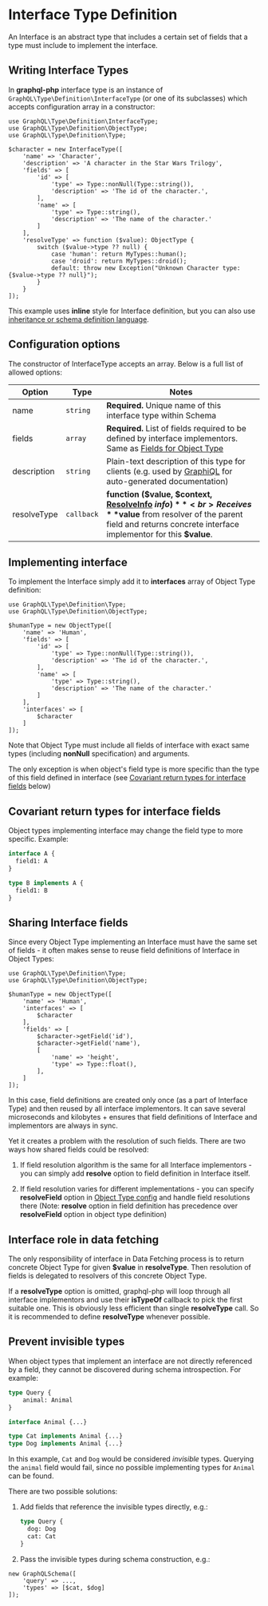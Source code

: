 # Interface Type Definition

An Interface is an abstract type that includes a certain set of fields that a
type must include to implement the interface.

## Writing Interface Types

In **graphql-php** interface type is an instance of `GraphQL\Type\Definition\InterfaceType`
(or one of its subclasses) which accepts configuration array in a constructor:

```php-inline
use GraphQL\Type\Definition\InterfaceType;
use GraphQL\Type\Definition\ObjectType;
use GraphQL\Type\Definition\Type;

$character = new InterfaceType([
    'name' => 'Character',
    'description' => 'A character in the Star Wars Trilogy',
    'fields' => [
        'id' => [
            'type' => Type::nonNull(Type::string()),
            'description' => 'The id of the character.',
        ],
        'name' => [
            'type' => Type::string(),
            'description' => 'The name of the character.'
        ]
    ],
    'resolveType' => function ($value): ObjectType {
        switch ($value->type ?? null) {
            case 'human': return MyTypes::human();
            case 'droid': return MyTypes::droid();
            default: throw new Exception("Unknown Character type: {$value->type ?? null}");
        }
    }
]);
```

This example uses **inline** style for Interface definition, but you can also use  
[inheritance or schema definition language](index.md#definition-styles).

## Configuration options

The constructor of InterfaceType accepts an array. Below is a full list of allowed options:

| Option      | Type       | Notes                                                                                                                                                                                                                                  |
| ----------- | ---------- | -------------------------------------------------------------------------------------------------------------------------------------------------------------------------------------------------------------------------------------- |
| name        | `string`   | **Required.** Unique name of this interface type within Schema                                                                                                                                                                         |
| fields      | `array`    | **Required.** List of fields required to be defined by interface implementors. Same as [Fields for Object Type](object-types.md#field-configuration-options)                                                                           |
| description | `string`   | Plain-text description of this type for clients (e.g. used by [GraphiQL](https://github.com/graphql/graphiql) for auto-generated documentation)                                                                                        |
| resolveType | `callback` | **function ($value, $context, [ResolveInfo](../class-reference.md#graphqltypedefinitionresolveinfo) $info)**<br> Receives **$value** from resolver of the parent field and returns concrete interface implementor for this **$value**. |

## Implementing interface

To implement the Interface simply add it to **interfaces** array of Object Type definition:

```php-inline
use GraphQL\Type\Definition\Type;
use GraphQL\Type\Definition\ObjectType;

$humanType = new ObjectType([
    'name' => 'Human',
    'fields' => [
        'id' => [
            'type' => Type::nonNull(Type::string()),
            'description' => 'The id of the character.',
        ],
        'name' => [
            'type' => Type::string(),
            'description' => 'The name of the character.'
        ]
    ],
    'interfaces' => [
        $character
    ]
]);
```

Note that Object Type must include all fields of interface with exact same types
(including **nonNull** specification) and arguments.

The only exception is when object's field type is more specific than the type of this field defined in interface
(see [Covariant return types for interface fields](#covariant-return-types-for-interface-fields) below)

## Covariant return types for interface fields

Object types implementing interface may change the field type to more specific.
Example:

```graphql
interface A {
  field1: A
}

type B implements A {
  field1: B
}
```

## Sharing Interface fields

Since every Object Type implementing an Interface must have the same set of fields - it often makes
sense to reuse field definitions of Interface in Object Types:

```php-inline
use GraphQL\Type\Definition\Type;
use GraphQL\Type\Definition\ObjectType;

$humanType = new ObjectType([
    'name' => 'Human',
    'interfaces' => [
        $character
    ],
    'fields' => [
        $character->getField('id'),
        $character->getField('name'),
        [
            'name' => 'height',
            'type' => Type::float(),
        ],
    ]
]);
```

In this case, field definitions are created only once (as a part of Interface Type) and then
reused by all interface implementors. It can save several microseconds and kilobytes + ensures that
field definitions of Interface and implementors are always in sync.

Yet it creates a problem with the resolution of such fields. There are two ways how shared fields could
be resolved:

1. If field resolution algorithm is the same for all Interface implementors - you can simply add
   **resolve** option to field definition in Interface itself.

2. If field resolution varies for different implementations - you can specify **resolveField**
   option in [Object Type config](object-types.md#configuration-options) and handle field
   resolutions there
   (Note: **resolve** option in field definition has precedence over **resolveField** option in object type definition)

## Interface role in data fetching

The only responsibility of interface in Data Fetching process is to return concrete Object Type
for given **$value** in **resolveType**. Then resolution of fields is delegated to resolvers of this
concrete Object Type.

If a **resolveType** option is omitted, graphql-php will loop through all interface implementors and
use their **isTypeOf** callback to pick the first suitable one. This is obviously less efficient
than single **resolveType** call. So it is recommended to define **resolveType** whenever possible.

## Prevent invisible types

When object types that implement an interface are not directly referenced by a field, they cannot
be discovered during schema introspection. For example:

```graphql
type Query {
    animal: Animal
}

interface Animal {...}

type Cat implements Animal {...}
type Dog implements Animal {...}
```

In this example, `Cat` and `Dog` would be considered _invisible_ types. Querying the `animal` field
would fail, since no possible implementing types for `Animal` can be found.

There are two possible solutions:

1. Add fields that reference the invisible types directly, e.g.:

   ```graphql
   type Query {
     dog: Dog
     cat: Cat
   }
   ```

2. Pass the invisible types during schema construction, e.g.:

```php-inline
new GraphQLSchema([
    'query' => ...,
    'types' => [$cat, $dog]
]);
```

